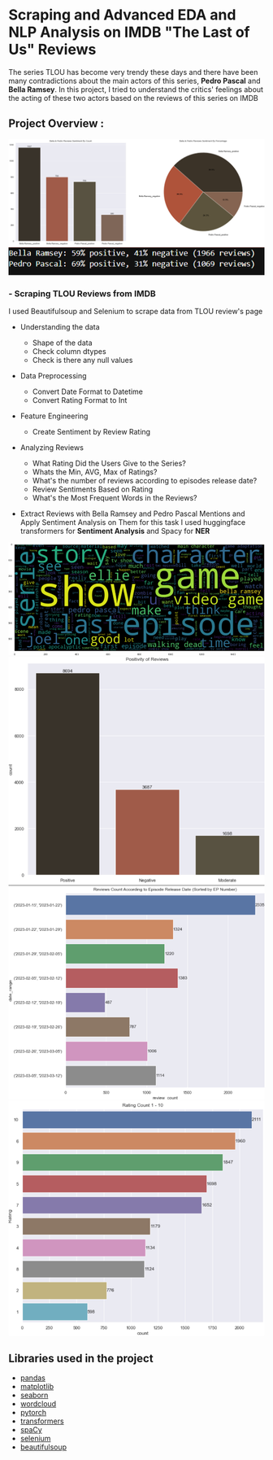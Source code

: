 #  Scraping and Advanced EDA and NLP Analysis on IMDB "The Last of Us" Reviews 
The series TLOU has become very trendy these days and there have been many contradictions about the main actors of this series, **Pedro Pascal** and **Bella Ramsey**. In this project, I tried to understand the critics' feelings about the acting of these two actors based on the reviews of this series on IMDB

## Project Overview :
<img src = "src/plot6.png"/>
<img src = "src/plot5.png"  />

### - Scraping TLOU Reviews from IMDB
I used Beautifulsoup and Selenium to scrape data from TLOU review's page

- Understanding the data
    - Shape of the data
    - Check column dtypes
    - Check is there any null values
-  Data Preprocessing  
    - Convert Date Format to Datetime
    - Convert Rating Format to Int
 
- Feature Engineering 
    - Create Sentiment by Review Rating
    
- Analyzing Reviews 
    - What Rating Did the Users Give to the Series? 
    - Whats the Min, AVG, Max of Ratings?
    - What's the number of reviews according to episodes release date?
    - Review Sentiments Based on Rating
    - What's the Most Frequent Words in the Reviews?
    
- Extract Reviews with Bella Ramsey and Pedro Pascal Mentions and Apply Sentiment Analysis on Them
for this task I used huggingface transformers for **Sentiment Analysis** and Spacy for **NER**

<img src = "src/plot4.png"  />
<img src = "src/plot3.png" />
<img src = "src/plot2.png"  />
<img src = "src/plot1.png" />


##  Libraries used in the project

- [pandas](https://pandas.pydata.org/)
- [matplotlib](https://matplotlib.org/)
- [seaborn](https://seaborn.pydata.org/)
- [wordcloud](https://pypi.org/project/wordcloud/)
- [pytorch](https://pytorch.org/)
- [transformers](https://huggingface.co/docs/transformers)
- [spaCy](https://spacy.io/)
- [selenium](https://python-visualization.github.io/folium/)
- [beautifulsoup](https://beautiful-soup-4.readthedocs.io/en/latest/)
